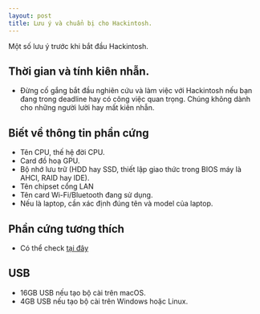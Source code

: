 ```yaml
---
layout: post
title: Lưu ý và chuẩn bị cho Hackintosh.
---
```


Một số lưu ý trước khi bắt đầu Hackintosh.

## Thời gian và tính kiên nhẫn.

- Đừng cố gắng bắt đầu nghiên cứu và làm việc với Hackintosh nếu bạn đang trong deadline hay có công việc quan trọng. Chúng không dành cho những người lười hay mất kiên nhẫn.

## Biết về thông tin phần cứng

- Tên CPU, thế hệ đời CPU.
- Card đồ hoạ GPU.
- Bộ nhớ lưu trữ (HDD hay SSD, thiết lập giao thức trong BIOS máy là AHCI, RAID hay IDE).
- Tên chipset cổng LAN
- Tên card Wi-Fi/Bluetooth đang sử dụng.
- Nếu là laptop, cần xác định đúng tên và model của laptop.

## Phần cứng tương thích

- Có thể check [tại đây](https://rex-lapis.github.io/hardware-compatibility/)

## USB

- 16GB USB nếu tạo bộ cài trên macOS.
- 4GB USB nếu tạo bộ cài trên Windows hoặc Linux.

